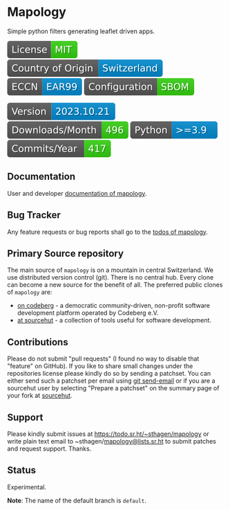 # Mapology

Simple python filters generating leaflet driven apps.

[![License](docs/badges/license-spdx-mit.svg)](https://git.sr.ht/~sthagen/mapology/tree/default/item/LICENSE)
[![Country of Origin](docs/badges/country-of-origin-name-switzerland-neutral.svg)](https://git.sr.ht/~sthagen/mapology/tree/default/item/COUNTRY-OF-ORIGIN)
[![Export Classification Control Number (ECCN)](docs/badges/export-control-classification-number_eccn-ear99-neutral.svg)](https://git.sr.ht/~sthagen/mapology/tree/default/item/EXPORT-CONTROL-CLASSIFICATION-NUMBER)
[![Configuration](docs/badges/configuration-sbom.svg)](https://git.sr.ht/~sthagen/mapology/tree/default/item/docs/third-party/README.md)

[![Version](docs/badges/latest-release.svg)](https://pypi.python.org/pypi/mapology/)
[![Downloads](docs/badges/downloads-per-month.svg)](https://pepy.tech/project/mapology)
[![Python](docs/badges/python-versions.svg)](https://pypi.python.org/pypi/mapology/)
[![Maintenance Status](docs/badges/commits-per-year.svg)](https://git.sr.ht/~sthagen/mapology/log)

## Documentation

User and developer [documentation of mapology](https://codes.dilettant.life/docs/mapology).

## Bug Tracker

Any feature requests or bug reports shall go to the [todos of mapology](https://todo.sr.ht/~sthagen/mapology).

## Primary Source repository

The main source of `mapology` is on a mountain in central Switzerland.
We use distributed version control (git).
There is no central hub.
Every clone can become a new source for the benefit of all.
The preferred public clones of `mapology` are:

* [on codeberg](https://codeberg.org/sthagen/mapology) - a democratic community-driven, non-profit software development platform operated by Codeberg e.V.
* [at sourcehut](https://git.sr.ht/~sthagen/mapology) - a collection of tools useful for software development.

## Contributions

Please do not submit "pull requests" (I found no way to disable that "feature" on GitHub).
If you like to share small changes under the repositories license please kindly do so by sending a patchset.
You can either send such a patchset per email using [git send-email](https://git-send-email.io) or 
if you are a sourcehut user by selecting "Prepare a patchset" on the summary page of your fork at [sourcehut](https://git.sr.ht/).

## Support

Please kindly submit issues at https://todo.sr.ht/~sthagen/mapology or write plain text email to ~sthagen/mapology@lists.sr.ht to submit patches and request support. Thanks.

## Status

Experimental.

**Note**: The name of the default branch is `default`.
